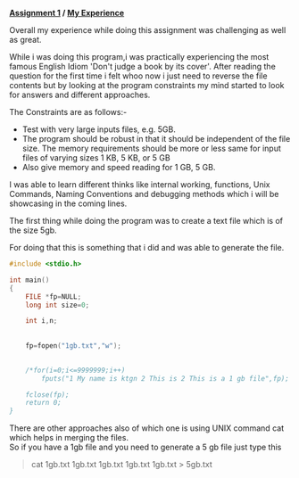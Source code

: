 **[Assignment 1](https://ktgnair.github.io/) / [My Experience](https://ktgnair.github.io/LearnedThings)**

Overall my experience while doing this assignment was challenging as well as great.

While i was doing this program,i was practically experiencing the most famous English Idiom 'Don't judge a book by its cover'.   After reading the question for the first time i felt whoo now i just need to reverse the file contents but by looking at the program constraints my mind started to look for answers and different approaches.  

The Constraints are as follows:-
+ Test with very large inputs files, e.g. 5GB.
+ The program should be robust in that it should be independent of the file size. The memory requirements should be more or less    same for input files of varying sizes 1 KB, 5 KB, or 5 GB
+ Also give memory and speed reading for 1 GB, 5 GB.  

I was able to learn different thinks like internal working, functions, Unix Commands, Naming Conventions and debugging methods which i will be showcasing in the coming lines.  

The first thing while doing the program was to create a text file which is of the size 5gb.

For doing that this is something that i did and was able to generate the file. 
```c
#include <stdio.h>

int main()
{
    FILE *fp=NULL;
    long int size=0;

    int i,n;
 
    
    fp=fopen("1gb.txt","w");
     

    /*for(i=0;i<=9999999;i++)
        fputs("1 My name is ktgn 2 This is 2 This is a 1 gb file",fp);

    fclose(fp); 
    return 0;
}
```
There are other approaches also of which one is using UNIX command cat which helps in merging the files.  
So if you have a 1gb file and you need to generate a 5 gb file just type this  

> cat 1gb.txt 1gb.txt 1gb.txt 1gb.txt 1gb.txt > 5gb.txt



